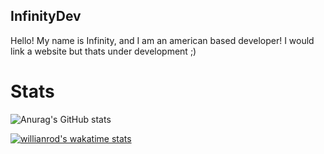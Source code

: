 ## InfinityDev

Hello! My name is Infinity, and I am an american based developer! I would link a website but thats under development ;)

# Stats

![Anurag's GitHub stats](https://github-readme-stats.vercel.app/api?username=InfinityDevTech&count_private=true) 

[![willianrod's wakatime stats](https://github-readme-stats.vercel.app/api?username=InfinityDevTech)](https://infinity-dev.tech/)
